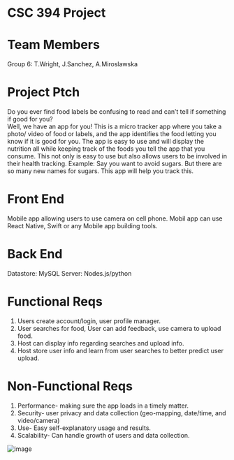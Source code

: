 # CSC 394 Project
# Team Members
Group 6: T.Wright, J.Sanchez, A.Miroslawska
# Project Ptch
Do you ever find food labels be confusing to read and can’t tell if something if good for you?  
Well, we have an app for you! 
This is a micro tracker app where you take a photo/ video of food or labels, and the app identifies the food letting you know if it is good for you. The app is easy to use and will display the nutrition all while keeping track of the foods you tell the app that you consume.  This not only is easy to use but also allows users to be involved in their health tracking. 
Example: 
Say you want to avoid sugars. But there are so many new names for sugars. This app will help you track this. 

# Front End
Mobile app allowing users to use camera on cell phone.
Mobil app can use React Native, Swift or any Mobile app building tools. 

# Back End 
Datastore: MySQL 
Server: Nodes.js/python  

# Functional Reqs
1. Users create account/login, user profile manager. 
2. User searches for food, User can add feedback, use camera to upload food.
3. Host can display info regarding searches and upload info. 
4. Host store user info and learn from user searches to better predict user upload.  

# Non-Functional Reqs
1. Performance- making sure the app loads in a timely matter. 
2. Security- user privacy and data collection (geo-mapping, date/time, and video/camera) 
3. Use- Easy self-explanatory usage and results. 
4. Scalability- Can handle growth of users and data collection.

![image](https://github.com/user-attachments/assets/13b5f71f-f3bd-4906-98b2-6ffcb6c40a70)

